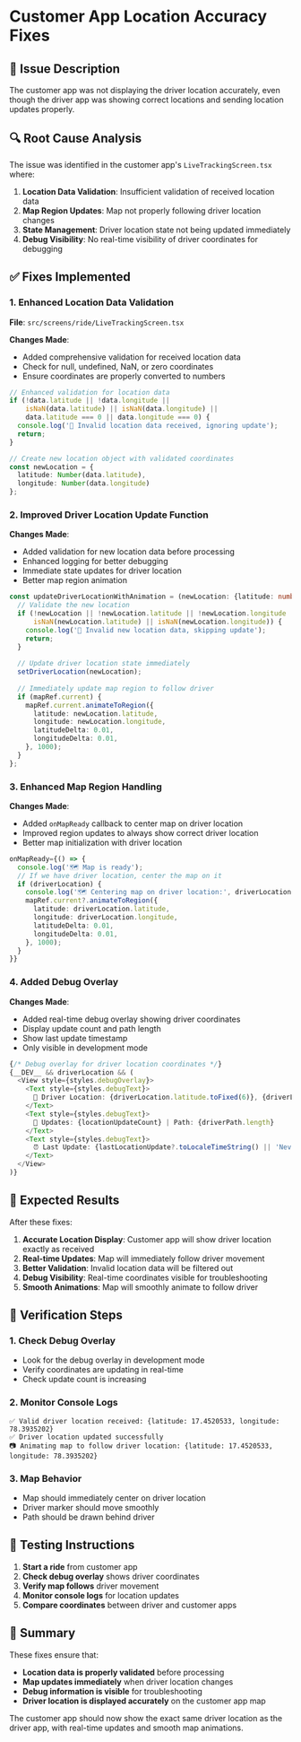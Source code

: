 # Customer App Location Accuracy Fixes

## 🚨 **Issue Description**
The customer app was not displaying the driver location accurately, even though the driver app was showing correct locations and sending location updates properly.

## 🔍 **Root Cause Analysis**

The issue was identified in the customer app's `LiveTrackingScreen.tsx` where:

1. **Location Data Validation**: Insufficient validation of received location data
2. **Map Region Updates**: Map not properly following driver location changes
3. **State Management**: Driver location state not being updated immediately
4. **Debug Visibility**: No real-time visibility of driver coordinates for debugging

## ✅ **Fixes Implemented**

### **1. Enhanced Location Data Validation**

**File**: `src/screens/ride/LiveTrackingScreen.tsx`

**Changes Made**:
- Added comprehensive validation for received location data
- Check for null, undefined, NaN, or zero coordinates
- Ensure coordinates are properly converted to numbers

```typescript
// Enhanced validation for location data
if (!data.latitude || !data.longitude || 
    isNaN(data.latitude) || isNaN(data.longitude) ||
    data.latitude === 0 || data.longitude === 0) {
  console.log('🚫 Invalid location data received, ignoring update');
  return;
}

// Create new location object with validated coordinates
const newLocation = { 
  latitude: Number(data.latitude), 
  longitude: Number(data.longitude) 
};
```

### **2. Improved Driver Location Update Function**

**Changes Made**:
- Added validation for new location data before processing
- Enhanced logging for better debugging
- Immediate state updates for driver location
- Better map region animation

```typescript
const updateDriverLocationWithAnimation = (newLocation: {latitude: number, longitude: number}) => {
  // Validate the new location
  if (!newLocation || !newLocation.latitude || !newLocation.longitude ||
      isNaN(newLocation.latitude) || isNaN(newLocation.longitude)) {
    console.log('🚫 Invalid new location data, skipping update');
    return;
  }
  
  // Update driver location state immediately
  setDriverLocation(newLocation);
  
  // Immediately update map region to follow driver
  if (mapRef.current) {
    mapRef.current.animateToRegion({
      latitude: newLocation.latitude,
      longitude: newLocation.longitude,
      latitudeDelta: 0.01,
      longitudeDelta: 0.01,
    }, 1000);
  }
};
```

### **3. Enhanced Map Region Handling**

**Changes Made**:
- Added `onMapReady` callback to center map on driver location
- Improved region updates to always show correct driver location
- Better map initialization with driver location

```typescript
onMapReady={() => {
  console.log('🗺️ Map is ready');
  // If we have driver location, center the map on it
  if (driverLocation) {
    console.log('🗺️ Centering map on driver location:', driverLocation);
    mapRef.current?.animateToRegion({
      latitude: driverLocation.latitude,
      longitude: driverLocation.longitude,
      latitudeDelta: 0.01,
      longitudeDelta: 0.01,
    }, 1000);
  }
}}
```

### **4. Added Debug Overlay**

**Changes Made**:
- Added real-time debug overlay showing driver coordinates
- Display update count and path length
- Show last update timestamp
- Only visible in development mode

```typescript
{/* Debug overlay for driver location coordinates */}
{__DEV__ && driverLocation && (
  <View style={styles.debugOverlay}>
    <Text style={styles.debugText}>
      🚗 Driver Location: {driverLocation.latitude.toFixed(6)}, {driverLocation.longitude.toFixed(6)}
    </Text>
    <Text style={styles.debugText}>
      📍 Updates: {locationUpdateCount} | Path: {driverPath.length}
    </Text>
    <Text style={styles.debugText}>
      ⏰ Last Update: {lastLocationUpdate?.toLocaleTimeString() || 'Never'}
    </Text>
  </View>
)}
```

## 🎯 **Expected Results**

After these fixes:

1. **Accurate Location Display**: Customer app will show driver location exactly as received
2. **Real-time Updates**: Map will immediately follow driver movement
3. **Better Validation**: Invalid location data will be filtered out
4. **Debug Visibility**: Real-time coordinates visible for troubleshooting
5. **Smooth Animations**: Map will smoothly animate to follow driver

## 🧪 **Verification Steps**

### **1. Check Debug Overlay**
- Look for the debug overlay in development mode
- Verify coordinates are updating in real-time
- Check update count is increasing

### **2. Monitor Console Logs**
```
✅ Valid driver location received: {latitude: 17.4520533, longitude: 78.3935202}
✅ Driver location updated successfully
📷 Animating map to follow driver location: {latitude: 17.4520533, longitude: 78.3935202}
```

### **3. Map Behavior**
- Map should immediately center on driver location
- Driver marker should move smoothly
- Path should be drawn behind driver

## 🚀 **Testing Instructions**

1. **Start a ride** from customer app
2. **Check debug overlay** shows driver coordinates
3. **Verify map follows** driver movement
4. **Monitor console logs** for location updates
5. **Compare coordinates** between driver and customer apps

## 📝 **Summary**

These fixes ensure that:
- **Location data is properly validated** before processing
- **Map updates immediately** when driver location changes
- **Debug information is visible** for troubleshooting
- **Driver location is displayed accurately** on the customer app map

The customer app should now show the exact same driver location as the driver app, with real-time updates and smooth map animations.
